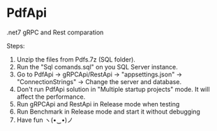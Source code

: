 # PdfApi
.net7  gRPC and Rest comparation

Steps:

1) Unzip the files from Pdfs.7z (SQL folder).
2) Run the "Sql comands.sql" on you SQL Server instance.
3) Go to PdfApi -> gRPCApi/RestApi -> "appsettings.json" -> "ConnectionStrings" -> Change the server and database.
4) Don't run PdfApi solution in "Multiple startup projects" mode. It will affect the performance.
5) Run gRPCApi and RestApi in Release mode when testing
6) Run Benchmark in Release mode and start it without debugging
7) Have fun ヽ(•‿•)ノ
